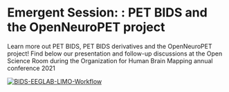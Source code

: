# Emergent Session: : PET BIDS and the OpenNeuroPET project

Learn more out PET BIDS, PET BIDS derivatives and the OpenNeuroPET project!
Find below our presentation and follow-up discussions at the Open Science Room during the Organization for Human Brain Mapping annual conference 2021

[![BIDS-EEGLAB-LIMO-Workflow](https://github.com/openneuropet/outreach/blob/main/OHBM-OSR2021/images/youtube_prep.jpg)](https://youtu.be/2ThzGy40Iig "OHBM OSR 2021 Emergent Session: PET BIDS and the OpenNeuroPET project")  


